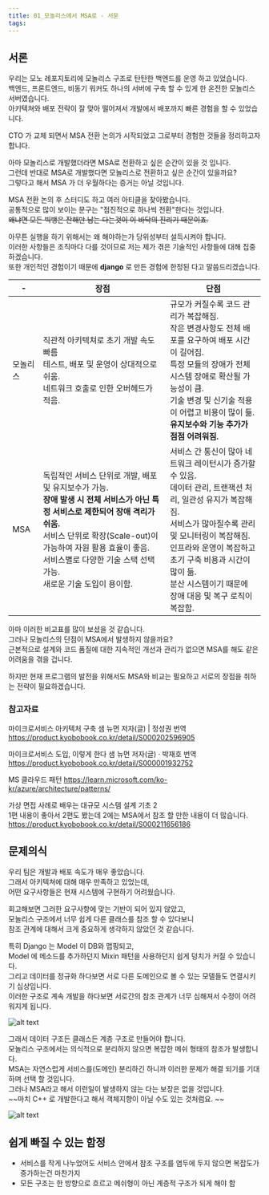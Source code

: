 ```yaml
---
title: 01_모놀리스에서 MSA로 - 서문
tags:
---
```


## 서론

우리는 모노 레포지토리에 모놀리스 구조로 탄탄한 백엔드를 운영 하고 있었습니다.  
백엔드, 프론트엔드, 비동기 워커도 하나의 서버에 구축 할 수 있게 한 온전한 모놀리스 서버였습니다.  
아키텍쳐와 배포 전략이 잘 맞아 떨어져서 개발에서 배포까지 빠른 경험을 할 수 있었습니다.  

CTO 가 교체 되면서 MSA 전환 논의가 시작되었고 그로부터 경험한 것들을 정리하고자 합니다.  

아마 모놀리스로 개발했더라면 MSA로 전환하고 싶은 순간이 있을 것 입니다.  
그런데 반대로 MSA로 개발했다면 모놀리스로 전환하고 싶은 순간이 있을까요?  
그렇다고 해서 MSA 가 더 우월하다는 증거는 아닐 것입니다.  

MSA 전환 논의 후 스터디도 하고 여러 아티클을 찾아봤습니다.  
공통적으로 많이 보이는 문구는 "점진적으로 하나씩 전환"한다는 것입니다.  
~~왜냐면 모든 빅뱅은 잔해만 남는 다는것이 이 바닥의 진리기 때문이죠.~~

아무튼 실행을 하기 위해서는 왜 해야하는가 당위성부터 설득시켜야 합니다.  
이러한 사항들은 조직마다 다를 것이므로 저는 제가 겪은 기술적인 사항들에 대해 집중하겠습니다.  
또한 개인적인 경험이기 때문에 **django** 로 만든 경험에 한정된 다고 말씀드리겠습니다.  


| - | 장점 | 단점 |
|---|---|---|
|모놀리스|직관적 아키텍쳐로 초기 개발 속도 빠름 <br>테스트, 배포 및 운영이 상대적으로 쉬움.<br>네트워크 호출로 인한 오버헤드가 적음.|규모가 커질수록 코드 관리가 복잡해짐.<br>작은 변경사항도 전체 배포를 요구하여 배포 시간이 길어짐.<br>특정 모듈의 장애가 전체 시스템 장애로 확산될 가능성이 큼.<br>기술 변경 및 신기술 적용이 어렵고 비용이 많이 듦.<br>**유지보수와 기능 추가가 점점 어려워짐.**|
|MSA|독립적인 서비스 단위로 개발, 배포 및 유지보수가 가능.<br>**장애 발생 시 전체 서비스가 아닌 특정 서비스로 제한되어 장애 격리가 쉬움.**<br>서비스 단위로 확장(Scale-out)이 가능하여 자원 활용 효율이 좋음.<br>서비스별로 다양한 기술 스택 선택 가능.<br>새로운 기술 도입이 용이함.|서비스 간 통신이 많아 네트워크 레이턴시가 증가할 수 있음.<br>데이터 관리, 트랜잭션 처리, 일관성 유지가 복잡해짐.<br>서비스가 많아질수록 관리 및 모니터링이 복잡해짐.<br>인프라와 운영이 복잡하고 초기 구축 비용과 시간이 많이 듦.<br>분산 시스템이기 때문에 장애 대응 및 복구 로직이 복잡함.|

아마 이러한 비교표를 많이 보셨을 것 같습니다.  
그러나 모놀리스의 단점이 MSA에서 발생하지 않을까요?  
근본적으로 설계와 코드 품질에 대한 지속적인 개선과 관리가 없으면 MSA를 해도 같은 어려움을 겪을 겁니다.  

하지만 현재 프로그램의 발전을 위해서도 MSA와 비교는 필요하고 서로의 장점을 취하는 전략이 필요하겠습니다.  


### 참고자료

마이크로서비스 아키텍처 구축 샘 뉴먼 저자(글)  | 정성권 번역
https://product.kyobobook.co.kr/detail/S000202596905

마이크로서비스 도입, 이렇게 한다 샘 뉴먼 저자(글) · 박재호 번역
https://product.kyobobook.co.kr/detail/S000001932752

MS 클라우드 패턴
https://learn.microsoft.com/ko-kr/azure/architecture/patterns/

가상 면접 사례로 배우는 대규모 시스템 설계 기초 2  
1편 내용이 좋아서 2편도 봤는데 2에는 MSA에서 참조 할 만한 내용이 더 많습니다.  
https://product.kyobobook.co.kr/detail/S000211656186

## 문제의식 

우리 팀은 개발과 배포 속도가 매우 좋았습니다.  
그래서 아키텍쳐에 대해 매우 만족하고 있었는데,  
어떤 요구사항들은 현재 시스템에 구현하기 어려웠습니다.  

회고해보면 그러한 요구사항에 맞는 기반이 되어 있지 않았고,  
모놀리스 구조에서 너무 쉽게 다른 클래스를 참조 할 수 있다보니  
참조 관계에 대해서 크게 중요하게 생각하지 않았던 것 같습니다.

특히 Django 는 Model 이 DB와 맵핑되고,  
Model 에 메소드를 추가하던지 Mixin 패턴을 사용하던지 쉽게 덩치가 커질 수 있습니다.  
그리고 데이터를 정규화 하다보면 서로 다른 도메인으로 볼 수 있는 모델들도 연결시키기 십상입니다.  
이러한 구조로 계속 개발을 하다보면 서로간의 참조 관계가 너무 심해져서 수정이 어려워지게 됩니다.  

![alt text](images/image-2.png)

그래서 데이터 구조든 클래스든 계층 구조로 만들어야 합니다.  
모놀리스 구조에서는 의식적으로 분리하지 않으면 복잡한 메쉬 형태의 참조가 발생합니다.  
MSA는 자연스럽게 서비스를(도메인) 분리하긴 하니까 이러한 문제가 해결 되기를 기대 하며 선택 할 것입니다.  
그러나 MSA라고 해서 이런일이 발생하지 않는 다는 보장은 없을 것입니다.  
~~마치 C++ 로 개발한다고 해서 객체지향이 아닐 수도 있는 것처럼요.  ~~

![alt text](images/image-3.png)

## 쉽게 빠질 수 있는 함정

- 서비스를 작게 나누었어도 서비스 안에서 참조 구조를 염두에 두지 않으면 복잡도가 증가하는건 마찬가지  
- 모든 구조는 한 방향으로 흐르고 메쉬형이 아닌 계층적 구조가 되게 해야 함

